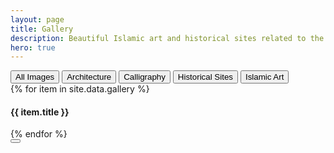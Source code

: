 ```yaml
---
layout: page
title: Gallery
description: Beautiful Islamic art and historical sites related to the prophets
hero: true
---
```


<!-- Gallery Filters -->
<div class="mb-12">
    <div class="flex flex-wrap justify-center gap-3">
        <button class="gallery-filter active bg-emerald-600 text-white px-6 py-2 rounded-full font-medium hover:bg-emerald-700 transition-colors" data-filter="all">
            All Images
        </button>
        <button class="gallery-filter bg-gray-100 text-gray-700 px-6 py-2 rounded-full font-medium hover:bg-gray-200 transition-colors" data-filter="architecture">
            Architecture
        </button>
        <button class="gallery-filter bg-gray-100 text-gray-700 px-6 py-2 rounded-full font-medium hover:bg-gray-200 transition-colors" data-filter="calligraphy">
            Calligraphy
        </button>
        <button class="gallery-filter bg-gray-100 text-gray-700 px-6 py-2 rounded-full font-medium hover:bg-gray-200 transition-colors" data-filter="historical">
            Historical Sites
        </button>
        <button class="gallery-filter bg-gray-100 text-gray-700 px-6 py-2 rounded-full font-medium hover:bg-gray-200 transition-colors" data-filter="art">
            Islamic Art
        </button>
    </div>
</div>

<!-- Gallery Grid -->
<div class="gallery-grid">
    {% for item in site.data.gallery %}
    <div class="gallery-item group relative overflow-hidden rounded-xl cursor-pointer" 
         data-category="{{ item.category }}" 
         data-title="{{ item.title }}" 
         data-description="{{ item.description }}">
        <div class="aspect-{% if item.aspect %}{{ item.aspect }}{% else %}square{% endif %} bg-gradient-to-br {{ item.gradient }} hover:scale-105 transition-transform duration-300"></div>
        <div class="absolute inset-0 bg-gradient-to-t from-black/50 to-transparent opacity-0 group-hover:opacity-100 transition-opacity duration-300"></div>
        <div class="absolute bottom-0 left-0 right-0 p-4 text-white transform translate-y-full group-hover:translate-y-0 transition-transform duration-300">
            <h4 class="font-medium">{{ item.title }}</h4>
        </div>
    </div>
    {% endfor %}
</div>

<!-- Lightbox -->
<div id="lightbox" class="fixed inset-0 bg-black bg-opacity-80 z-50 hidden items-center justify-center p-4">
    <div id="lightbox-content" class="bg-white rounded-2xl overflow-hidden max-w-4xl w-full max-h-full">
        <div class="relative">
            <div id="lightbox-image" class="w-full h-96"></div>
            <button id="close-lightbox" class="absolute top-4 right-4 w-10 h-10 bg-black bg-opacity-50 rounded-full flex items-center justify-center text-white hover:bg-opacity-70 transition-all">
                <svg class="w-6 h-6" fill="none" stroke="currentColor" viewBox="0 0 24 24">
                    <path stroke-linecap="round" stroke-linejoin="round" stroke-width="2" d="M6 18L18 6M6 6l12 12"></path>
                </svg>
            </button>
        </div>
        <div class="p-6">
            <h3 id="lightbox-title" class="text-2xl font-serif mb-2"></h3>
            <p id="lightbox-description" class="text-gray-600"></p>
        </div>
    </div>
</div>